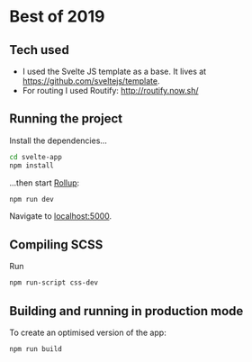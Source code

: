 
# Best of 2019

## Tech used

* I used the Svelte JS template as a base. It lives at https://github.com/sveltejs/template.
* For routing I used Routify: http://routify.now.sh/

## Running the project

Install the dependencies...

```bash
cd svelte-app
npm install
```

...then start [Rollup](https://rollupjs.org):

```bash
npm run dev
```

Navigate to [localhost:5000](http://localhost:5000).

## Compiling SCSS

Run

```bash
npm run-script css-dev
```

## Building and running in production mode

To create an optimised version of the app:

```bash
npm run build
```
